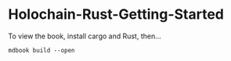 # Holochain-Rust-Getting-Started

To view the book, install cargo and Rust, then...

`mdbook build --open`

